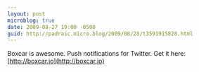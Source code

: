 ```yaml
---
layout: post
microblog: true
date: 2009-08-27 19:00 -0500
guid: http://padraic.micro.blog/2009/08/28/t3591915828.html
---
```

Boxcar is awesome.  Push notifications for Twitter.  Get it here: [http://boxcar.io](http://boxcar.io)
